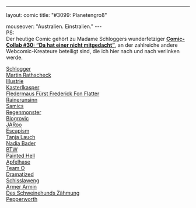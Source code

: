 ---
layout: comic
title: "#3099: Planetengroß"
<p>mouseover: "Australien. Einstralien."
---<br /> PS:<br /> Der heutige Comic gehört zu Madame Schloggers wunderfetziger <a href="http://schlogger.de/wordpress/"><strong>Comic-Collab #30: “Da hat einer nicht mitgedacht”</strong></a>, an der zahlreiche andere Webcomic-Kreateure beteiligt sind, die ich hier nach und nach verlinken werde.</p><p><a href="http://schlogger.de/wordpress/comic-collab-30/" target="_blank">Schlogger</a><br /><a href="http://www.crabcards.de/?p=3099" target="_blank">Martin Rathscheck</a><br /><a href="http://www.illustrie.com/comics/comic-collab-vasmers-premiere/" target="_blank">Illustrie</a><br /><a href="http://kasterlkasper.de/2014/03/da-hat-einer-nicht-mitgedacht/" target="_blank">Kasterlkasper</a><br /><a href="http://www.fonflatter.de/2014/03/15/3099-planetengross/" target="_blank">Fledermaus Fürst Frederick Fon Flatter</a><br /><a href="http://rainerunsinn.blogspot.de/2014/03/da-hat-einer-nicht-mitgedacht.html" target="_blank">Rainerunsinn</a><br /><a href="http://samics.tumblr.com/post/79596651491" target="_blank">Samics</a><br /><a href="http://www.regenmonster.de/2014/03/comic-collab-nr-30-da-hat-einer-nicht.html" target="_blank">Regenmonster</a><br /><a href="http://www.blogrovic.blogspot.de/2014/03/comic-collab-30-da-hat-einer-nicht.html" target="_blank">Blogrovic</a><br /><a href="http://nichts-halbes-und-nichts-ganzes.blogspot.de/2014/03/comiccollab-30-da-hat-einer-nicht.html" target="_blank">JARoo</a><br /><a href="http://escapism-comics.com/comic/didnt-really-think/" target="_blank">Escapism</a><br /><a href="http://www.tanjalauch.com/2014/03/15/comic-collab-da-hat-eine-r-nicht-mitgedacht/" target="_blank">Tanja Lauch</a><br /><a href="http://nadiabader.blogspot.ch/2014/03/comic-collab-030-da-hat-einer-nicht.html" target="_blank">Nadia Bader</a><br /><a href="http://btw-comic.de/2014/03/15/nicht-mitgelacht/" target="_blank">BTW</a><br /><a href="http://paintedhell.de/blag2/?p=2372" target="_blank">Painted Hell</a><br /><a href="http://apfelhase.de/post/79643406425/comic-collab-im-maerz-da-hat-einer-nicht" target="_blank">Apfelhase</a><br /><a href="http://teamocomics.wordpress.com/category/comic-collab/" target="_blank">Team O</a><br /><a href="http://www.dramatized.de/comic/packung-vs-inhalt/" target="_blank">Dramatized</a><br /><a href="http://www.schisslaweng.net/klug-mitgedacht/" target="_blank">Schisslaweng</a><br /><a href="http://armerarmin.wordpress.com/2014/03/15/comic-collab-029-da-hat-einer-nicht-mitgedacht/" target="_blank">Armer Armin</a><br /><a href="http://des-schweinehunds-zaehmung.blogspot.de/2014/03/comic-collab-30-da-hat-einer-nicht.html" target="_blank">Des Schweinehunds Zähmung</a><br /><a href="http://pepperworth.blogspot.de/2014/03/comic-collab-da-hat-einer-nicht.html" target="_blank">Pepperworth</a></p>
